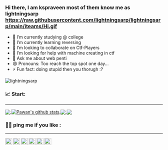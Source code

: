 ### Hi there, I am kspraveen most of them know me as lightningsarp https://raw.githubusercontent.com/lightningsarp/lightningsarp/main/iteams/Hi.gif

- 🔭 I’m currently studying @ college
- 🌱 I’m currently learning reversing
- 👯 I’m looking to collaborate on Ctf-Players
- 🤔 I’m looking for help with machine creating in ctf 
- 💬 Ask me about web penti
- 😄 Pronouns: Too reach the top spot one day...
- ⚡ Fun fact: doing stupid then you thorugh :?

<p align="left"> <img src="https://komarev.com/ghpvc/?username=lightningsarp&label=Views&color=blue&style=plastic" alt="lightningsarp" /> </p>

### 📈 Start:
***

<a href="https://github.com/lightningsarp">
  <img align="center" src="https://github-readme-stats.vercel.app/api/top-langs/?username=lightningsarp&theme=light&hide_langs_below=1" />
</a>
<a href="https://github.com/lightningsarp">
 <img align="center" src="https://github-readme-stats.vercel.app/api?username=lightningsarp&show_icons=true&theme=light&line_height=27" alt="Pawan's github stats"/>
</a>
<a href="https://github.com/lightningsarp/lightningsarp.github.io">
  <img align="center" src="https://github-readme-stats.vercel.app/api/pin/?username=lightningsarp&repo=lightningsarp.github.io&theme=light" />
</a>
<a href="https://github.com/lightningsarp/Ctf-Players">
 <img align="center" src="https://github-readme-stats.vercel.app/api/pin/?username=lightningsarp&repo=Ctf-Players&theme=light" />
</a>

### 👨‍🎓 ping me if you like :
***

<a href="https://twitter.com/lightningsarp">
  <img align="left" alt="kspraveen's Twitter" width="22px" src="https://cdn.jsdelivr.net/npm/simple-icons@v3/icons/twitter.svg" />
</a>
<a href="https://linkedin.com/in/kspraveen20/">
  <img align="left" alt="kspraveen's Linkdein" width="22px" src="https://cdn.jsdelivr.net/npm/simple-icons@v3/icons/linkedin.svg" />
</a>
<a href="https://github.com/lightningsarp">
  <img align="left" alt="kspraveen's Github" width="22px" src="https://cdn.jsdelivr.net/npm/simple-icons@v3/icons/github.svg" />
</a>
<a href="https://t.me/lightningsarp">
  <img align="left" alt="kspraveen's Telegram" width="22px" src="https://cdn.jsdelivr.net/npm/simple-icons@v3/icons/telegram.svg" />
</a>
<a href="https://instagram.com/kspraveen20">
  <img align="left" alt="kspraveen's Instagram" width="22px" src="https://cdn.jsdelivr.net/npm/simple-icons@v3/icons/instagram.svg" />
</a>
<a href="https://www.facebook.com/lightningsarp/">
  <img align="left" alt="kspraveen's Facebook" width="22px" src="https://cdn.jsdelivr.net/npm/simple-icons@v3/icons/facebook.svg" />
</a>
<br>
<br>
